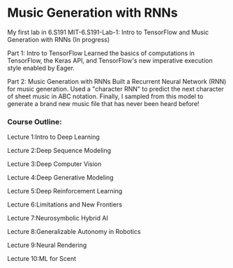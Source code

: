# Music Generation with RNNs

My first lab in 6.S191
MIT-6.S191-Lab-1: Intro to TensorFlow and Music Generation with RNNs  (In progress)

Part 1: Intro to TensorFlow
Learned the basics of computations in TensorFlow, the Keras API, and TensorFlow's new imperative execution style enabled by Eager.

Part 2: Music Generation with RNNs
Built a Recurrent Neural Network (RNN) for music generation. 
Used a "character RNN" to predict the next character of sheet music in ABC notation. 
Finally, I sampled from this model to generate a brand new music file that has never been heard before!

### Course Outline:
Lecture 1:Intro to Deep Learning

Lecture 2:Deep Sequence Modeling

Lecture 3:Deep Computer Vision

Lecture 4:Deep Generative Modeling

Lecture 5:Deep Reinforcement Learning

Lecture 6:Limitations and New Frontiers

Lecture 7:Neurosymbolic Hybrid AI

Lecture 8:Generalizable Autonomy in Robotics

Lecture 9:Neural Rendering

Lecture 10:ML for Scent


